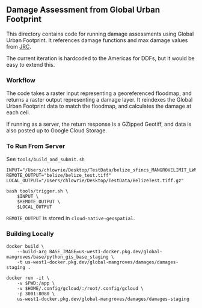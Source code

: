 ## Damage Assessment from Global Urban Footprint
This directory contains code for running damage assessments using Global Urban Footprint.  It references damage functions and max damage values from [JRC](https://publications.jrc.ec.europa.eu/repository/handle/JRC105688).

The current iteration is hardcoded to the Americas for DDFs, but it would be easy to extend this.

### Workflow
The code takes a raster input representing a georeferenced floodmap, and returns a raster output representing a damage layer.  It reindexes the Global Urban Footprint data to match the floodmap, and calculates the damage at each cell.

If running as a server, the return response is a GZipped Geotiff, and data is also posted up to Google Cloud Storage.

### To Run From Server
See `tools/build_and_submit.sh`
```
INPUT="/Users/chlowrie/Desktop/TestData/belize_sfincs_MANGROVELIMIT_LWM_MANNING_090020_hmax.tif"
REMOTE_OUTPUT="belize/belize_test.tiff"
LOCAL_OUTPUT="/Users/chlowrie/Desktop/TestData/BelizeTest.tiff.gz"

bash tools/trigger.sh \
    $INPUT \
    $REMOTE_OUTPUT \
    $LOCAL_OUTPUT
```

`REMOTE_OUTPUT` is stored in `cloud-native-geospatial`.

### Building Locally
```
docker build \
    --build-arg BASE_IMAGE=us-west1-docker.pkg.dev/global-mangroves/base/python_gis_base_staging \
    -t us-west1-docker.pkg.dev/global-mangroves/damages/damages-staging .

docker run -it \
    -v $PWD:/app \
    -v $HOME/.config/gcloud/:/root/.config/gcloud \
    -p 3001:8080 \
    us-west1-docker.pkg.dev/global-mangroves/damages/damages-staging
```